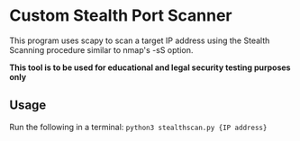 # Custom Stealth Port Scanner
This program uses scapy to scan a target IP address using the Stealth Scanning procedure similar to nmap's -sS option.

**This tool is to be used for educational and legal security testing purposes only**

## Usage
Run the following in a terminal: 
`python3 stealthscan.py {IP address}`
